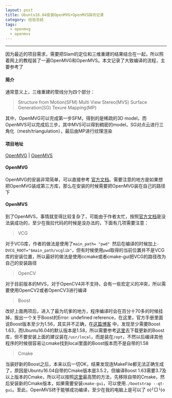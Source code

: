 ```yaml
---
layout: post
title: Ubuntu16.04安装OpenMVG+OpenMVS踩坑记录
category: 经验总结
tags: 
  - openmvg
  - openmvs
---
```

___

因为最近的项目需求，需要把Slam的定位和三维重建的结果结合在一起，所以照着网上的教程装了一遍OpenMVG和OpenMVS。本文记录了大致编译的流程，主要参考了

#### 简介

通常意义上，三维重建的管线分为四个部分：
> Structure from Motion(SFM)
> Multi View Stereo(MVS)
> Surface Generation(SG)
> Texure Mapping(MP)

其中，OpenMVG可以完成第一步SFM，得到的是稀疏的3D model，而OpenMVS可以完成后三步，其中MVS可以得到稠密的model，SG对点云进行三角化（mesh/triangulation），最后由MP进行纹理渲染

#### 项目地址
[OpenMVG](https://github.com/openMVG/openMVG) | [OpenMVS](https://github.com/cdcseacave/openMVS)

#### OpenMVG

OpenMVG的安装非常简单，可以直接参考 [官方文档](https://github.com/openMVG/openMVG/blob/master/BUILD.md)。需要注意的地方是如果想把OpenMVG装成第三方库，那么在安装的时候需要把OpenMVG装在自己的路径下

#### OpenMVS

到了OpenMVS，事情就变得比较复杂了，可能由于作者太忙，按照[官方文档](https://github.com/cdcseacave/openMVS/wiki/Building)是没法装成功的，至少在我拉代码的时候是没办法的，下面有几项需要注意：
> VCG

对于VCG库，作者的做法是使用了`main_path= "pwd" `然后在编译的时候加上`-DVCG_ROOT="$main_path/vcglib"`，但有时候使用`pwd`取得的当前位置并不是VCG库的安装位置，所以最好的做法是使用ccmake或者cmake-gui把VCG的路径改为自己的安装路径

> OpenCV

对于目前版本的MVS，对于OpenCV4并不支持，会有一些宏定义的冲突，所以需要使用OpenCV2或者OpenCV3进行编译
 
> Boost

改好上面两项后，进入了最为坑爹的地方，程序编译时会在百分十70多的时候挂掉，报出一个关于Boost的Error: undefined reference，在这里，官方手册里面说Boost版本至少为1.56，其实并不正确，在[这篇博客](https://leohope.com/%E8%A7%A3%E9%97%AE%E9%A2%98/2018/08/03/openmvg-openmvs/) 中，发现至少需要Boost 1.63，而Ubuntu16.04的默认版本是1.58，所以需要参考[这里](https://askubuntu.com/questions/859333/how-to-install-libboost-version1-59-or-newer-on-ubuntu16-04)去下载更新的Boost库，但不要安装上面的建议装在`/usr/local`，而是装在`/opt`，不然以后编译其他程序的时候很容易让cmake找到local里面的Boost版本而不是自带的1.58

> Cmake

当装好新的Boost之后，本来以后一切OK，结果发现连MakeFile都无法正确生成了，原因是Ubuntu16.04自带的Cmake版本是3.5.2，但编译Boost 1.63需要3.7及以上版本的Cmake，所以可以按照[这里](https://askubuntu.com/questions/355565/how-do-i-install-the-latest-version-of-cmake-from-the-command-line)最高赞的方法，先移除自带的Cmake，然后安装新的Cmake版本，如果需要安装`cmake-gui`，可以使用`./bootstrap --qt-gui`。至此，OpenMVS终于能够成功编译，至少在我的电脑上是可以了 o(╯□╰)o

